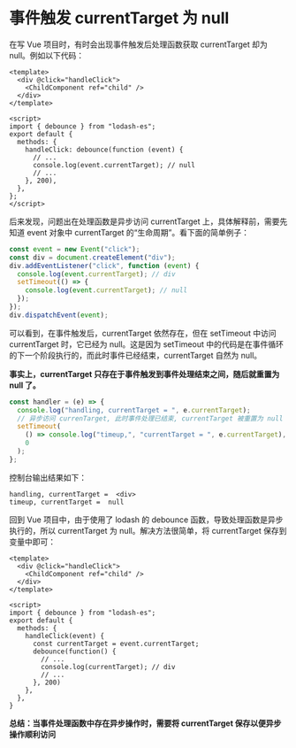 # 事件触发 currentTarget 为 null

在写 Vue 项目时，有时会出现事件触发后处理函数获取 currentTarget 却为 null。例如以下代码：

```vue
<template>
  <div @click="handleClick">
    <ChildComponent ref="child" />
  </div>
</template>

<script>
import { debounce } from "lodash-es";
export default {
  methods: {
    handleClick: debounce(function (event) {
      // ...
      console.log(event.currentTarget); // null
      // ...
    }, 200),
  },
};
</script>
```

后来发现，问题出在处理函数是异步访问 currentTarget 上，具体解释前，需要先知道 event 对象中 currentTarget 的“生命周期”。看下面的简单例子：

```js
const event = new Event("click");
const div = document.createElement("div");
div.addEventListener("click", function (event) {
  console.log(event.currentTarget); // div
  setTimeout(() => {
    console.log(event.currentTarget); // null
  });
});
div.dispatchEvent(event);
```

可以看到，在事件触发后，currentTarget 依然存在，但在 setTimeout 中访问 currentTarget 时，它已经为 null。这是因为 setTimeout 中的代码是在事件循环的下一个阶段执行的，而此时事件已经结束，currentTarget 自然为 null。

**事实上，currentTarget 只存在于事件触发到事件处理结束之间，随后就重置为 null 了。**

```js
const handler = (e) => {
  console.log("handling, currentTarget = ", e.currentTarget);
  // 异步访问 currenTarget, 此时事件处理已结束, currentTarget 被重置为 null
  setTimeout(
    () => console.log("timeup,", "currentTarget = ", e.currentTarget),
    0
  );
};
```

控制台输出结果如下：

```shell
handling, currentTarget =  <div>
timeup, currentTarget =  null
```

回到 Vue 项目中，由于使用了 lodash 的 debounce 函数，导致处理函数是异步执行的，所以 currentTarget 为 null。解决方法很简单，将 currentTarget 保存到变量中即可：

```vue
<template>
  <div @click="handleClick">
    <ChildComponent ref="child" />
  </div>
</template>

<script>
import { debounce } from "lodash-es";
export default {
  methods: {
    handleClick(event) {
      const currentTarget = event.currentTarget;
      debounce(function() {
        // ...
        console.log(currentTarget); // div
        // ...
      }, 200)
    },
  },
}
```

**总结：当事件处理函数中存在异步操作时，需要将 currentTarget 保存以便异步操作顺利访问**
